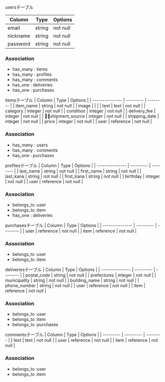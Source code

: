 usersテーブル

| Column   | Type   | Options  |
| -------- | ------ | -------- |
| email    | string | not null |
| nickname | string | not null |
| password | string | not null |

### Association
- has_many : items
- has_many : profiles
- has_many : comments
- has_one : deliveries
- has_one : purchases

itemsテーブル
| Column          | Type      | Options  |
| --------------- | --------- | -------- |
| item_name       | string    | not null |
| image           |           |          |
| text            | text      | not null |
| category        | integer   | not null |
| condition       | integer   | not null |
| delivery_fee    | integer   | not null |
| shipment_source | integer   | not null |
| shipping_date   | integer   | not null |
| price           | integer   | not null |
| user            | reference | not null |

### Association
- has_many : users
- has_many : comments
- has_one : purchases

profilesテーブル
| Column          | Type      | Options  |
| --------------- | --------- | -------- |
| last_name       | string    | not null |
| first_name      | string    | not null |
| last_kana       | string    | not null |
| first_kana      | string    | not null |
| birthday        | integer   | not null |
| user            | reference | not null |

### Association
- belongs_to :user
- belongs_to :item
- has_one : deliveries


purchasesテーブル
| Column          | Type      | Options  |
| --------------- | --------- | -------- |
| user            | reference | not null |
| item            | reference | not null |

### Association
- belongs_to :user
- belongs_to :item


deliveriesテーブル
| Column          | Type      | Options  |
| --------------- | --------- | -------- |
| postal_code     | string    | not null |
| prefectures     | integer   | not null |
| municipality    | string    | not null |
| building_name   | string    | not null |
| phone_number    | string    | not null |
| user            | reference | not null |
| item            | reference | not null |

### Association
- belongs_to :user
- belongs_to :item
- belongs_to :purchases

commentsテーブル
| Column    | Type      | Options  | 
| --------- | --------- | -------- |
| text      | text      | not null |
| user      | reference | not null |
| item      | reference | not null |

### Association
- belongs_to :user
- belongs_to :item